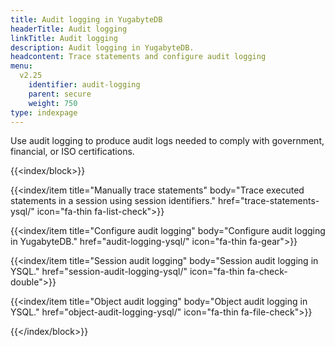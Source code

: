 ```yaml
---
title: Audit logging in YugabyteDB
headerTitle: Audit logging
linkTitle: Audit logging
description: Audit logging in YugabyteDB.
headcontent: Trace statements and configure audit logging
menu:
  v2.25
    identifier: audit-logging
    parent: secure
    weight: 750
type: indexpage
---
```


Use audit logging to produce audit logs needed to comply with government, financial, or ISO certifications.

{{<index/block>}}

  {{<index/item
    title="Manually trace statements"
    body="Trace executed statements in a session using session identifiers."
    href="trace-statements-ysql/"
    icon="fa-thin fa-list-check">}}

  {{<index/item
    title="Configure audit logging"
    body="Configure audit logging in YugabyteDB."
    href="audit-logging-ysql/"
    icon="fa-thin fa-gear">}}

  {{<index/item
    title="Session audit logging"
    body="Session audit logging in YSQL."
    href="session-audit-logging-ysql/"
    icon="fa-thin fa-check-double">}}

  {{<index/item
    title="Object audit logging"
    body="Object audit logging in YSQL."
    href="object-audit-logging-ysql/"
    icon="fa-thin fa-file-check">}}

{{</index/block>}}
